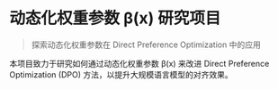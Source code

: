 # 动态化权重参数 β(x) 研究项目

> 探索动态化权重参数在 Direct Preference Optimization 中的应用

本项目致力于研究如何通过动态化权重参数 β(x) 来改进 Direct Preference Optimization (DPO) 方法，以提升大规模语言模型的对齐效果。

